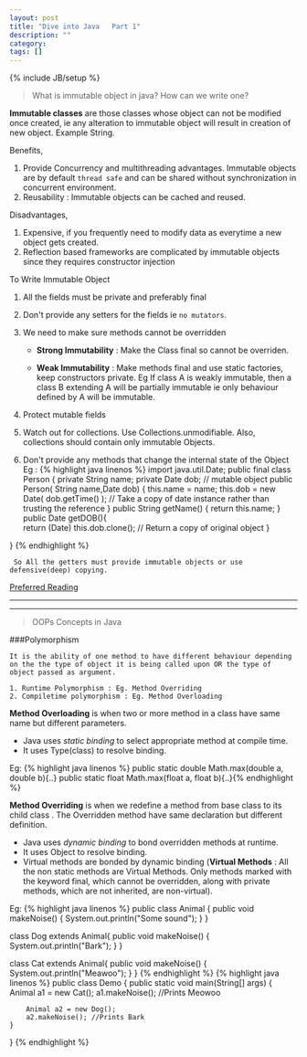 ```yaml
---
layout: post
title: "Dive into Java   Part 1"
description: ""
category: 
tags: []
---
```

{% include JB/setup %}



> What is immutable object in java? How can we write one?

**Immutable classes** are those classes whose object can not be modified once created, ie any alteration to immutable object will result in creation of new object. Example String.
 
Benefits,

1. Provide Concurrency and multithreading advantages. Immutable objects are by default `thread safe` and can be shared without synchronization in concurrent environment.
2. Reusability : Immutable objects can be cached and reused.

Disadvantages,

1. Expensive, if you frequently need to modify data as everytime a new object gets created.
2. Reflection based frameworks are complicated by immutable objects since they requires constructor injection

To Write Immutable Object

1. All the fields must be private and preferably final
2. Don't provide any setters for the fields ie `no mutators`.
3. We need to make sure methods cannot be overridden

	* **Strong Immutability** : Make the Class final so cannot be overriden.

	* **Weak Immutability** : Make methods final and use static factories, keep constructors private. Eg If class A is weakly immutable, then a class B extending A will be partially immutable ie only behaviour defined by A will be immutable.
4. Protect mutable fields 
5. Watch out for collections. Use Collections.unmodifiable. Also, collections should contain only immutable Objects.
6. Don't provide any methods that change the internal state of the Object
 	Eg : 
 {% highlight java linenos %}
 import java.util.Date;
 public final class Person
 {
 	private String name;
 	private Date dob;   // mutable object
 	public Person( String name,Date dob)
 	{
 		this.name = name;
 		this.dob = new Date( dob.getTime() );    // Take a copy of date instance rather than trusting the reference
 	}
 	public String getName()
 	{
 		return this.name;
 	}
 	public Date getDOB(){	
 		return (Date) this.dob.clone();          // Return a copy of original object
 	}
 	
 }
 {% endhighlight %}
 	
	 So All the getters must provide immutable objects or use defensive(deep) copying. 

[Preferred Reading ](http://www.javaranch.com/journal/2003/04/immutable.htm)


*************

**************

> OOPs Concepts in Java

###Polymorphism

	It is the ability of one method to have different behaviour depending on the the type of object it is being called upon OR the type of object passed as argument.

	1. Runtime Polymorphism : Eg. Method Overriding
	2. Compiletime polymorphism : Eg. Method Overloading

**Method Overloading** is when two or more method in a class have same name but different parameters. 

 *	Java uses *static binding* to select appropriate method at compile time. 
 *	It uses Type(class) to resolve binding.

Eg: 
 {% highlight java linenos %}
 public static double Math.max(double a, double b){..}
 public static float Math.max(float a, float b){..}{% endhighlight %}

**Method Overriding** is when we redefine a method from base class to its child class . The Overridden method have same declaration but different definition. 

*	Java uses *dynamic binding* to bond overridden methods at runtime. 
*	It uses Object to resolve binding. 
*	Virtual methods are bonded by dynamic binding (**Virtual Methods** : All the non static methods are Virtual Methods. Only methods marked with the keyword final, which cannot be overridden, along with private methods, which are not inherited, are non-virtual).

Eg:
{% highlight java linenos %}
public class Animal {
    public void makeNoise()
    {
        System.out.println("Some sound");
    }
}
 
class Dog extends Animal{
    public void makeNoise()
    {
        System.out.println("Bark");
    }
}
 
class Cat extends Animal{
    public void makeNoise()
    {
        System.out.println("Meawoo");
    }
}
{% endhighlight %}
{% highlight java linenos %}
public class Demo
{
    public static void main(String[] args) {
        Animal a1 = new Cat();
        a1.makeNoise(); //Prints Meowoo
         
        Animal a2 = new Dog();
        a2.makeNoise(); //Prints Bark
    }
}
{% endhighlight %}







